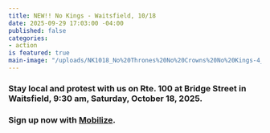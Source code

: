 ```yaml
---
title: NEW!! No Kings - Waitsfield, 10/18
date: 2025-09-29 17:03:00 -04:00
published: false
categories:
- action
is featured: true
main-image: "/uploads/NK1018_No%20Thrones%20No%20Crowns%20No%20Kings-4_Mobilize%20Promo_20250904213037059009.jpeg"
---
```


### Stay local and protest with us on Rte. 100 at Bridge Street in Waitsfield, 9:30 am, Saturday, October 18, 2025.

### Sign up now with [Mobilize](https://www.mobilize.us/nokings/event/850872/).

